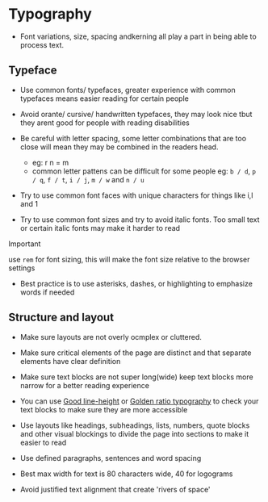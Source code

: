 # Typography

-   Font variations, size, spacing andkerning all play a part in being able to process text.

## Typeface

-   Use common fonts/ typefaces, greater experience with common typefaces means easier reading for certain people
-   Avoid orante/ cursive/ handwritten typefaces, they may look nice tbut they arent good for people with reading disabilities
-   Be careful with letter spacing, some letter combinations that are too close will mean they may be combined in the readers head.

    -   eg: r n = m
    -   common letter pattens can be difficult for some people eg: `b / d`, `p / q`, `f / t`, `i / j`, `m / w` and `n / u`

-   Try to use common font faces with unique characters for things like i,l and 1

-   Try to use common font sizes and try to avoid italic fonts. Too small text or certain italic fonts may make it harder to read

> [!IMPORTANT]
> use `rem` for font sizing, this will make the font size relative to the browser settings

-   Best practice is to use asterisks, dashes, or highlighting to emphasize words if needed

## Structure and layout

-   Make sure layouts are not overly ocmplex or cluttered.
-   Make sure critical elements of the page are distinct and that separate elements have clear definition
-   Make sure text blocks are not super long(wide) keep text blocks more narrow for a better reading experience

-   You can use [Good line-height](https://thegoodlineheight.com/) or [Golden ratio typography](https://grtcalculator.com/) to check your text blocks to make sure they are more accessible

-   Use layouts like headings, subheadings, lists, numbers, quote blocks and other visual blockings to divide the page into sections to make it easier to read
-   Use defined paragraphs, sentences and word spacing
-   Best max width for text is 80 characters wide, 40 for logograms
-   Avoid justified text alignment that create 'rivers of space'
